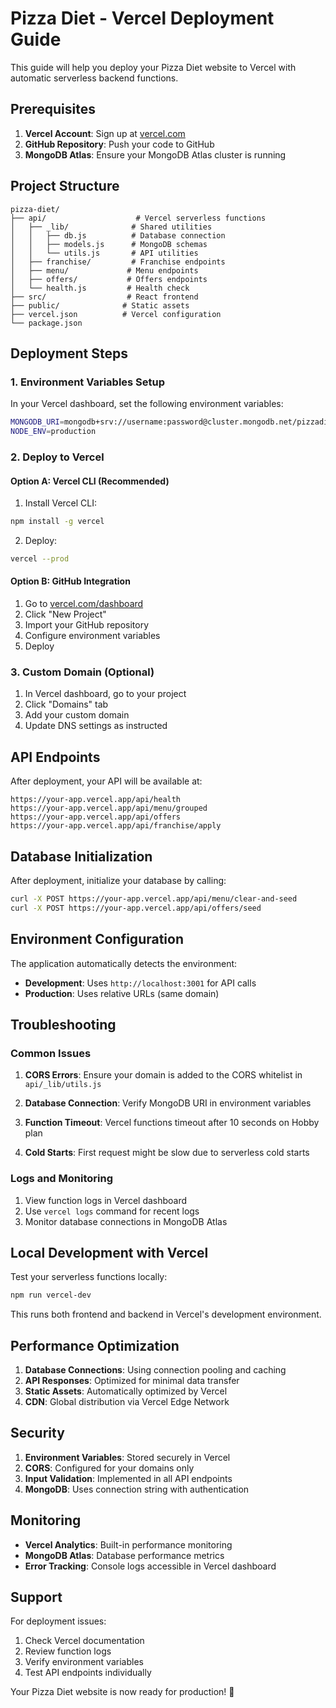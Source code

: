 # Pizza Diet - Vercel Deployment Guide

This guide will help you deploy your Pizza Diet website to Vercel with automatic serverless backend functions.

## Prerequisites

1. **Vercel Account**: Sign up at [vercel.com](https://vercel.com)
2. **GitHub Repository**: Push your code to GitHub
3. **MongoDB Atlas**: Ensure your MongoDB Atlas cluster is running

## Project Structure

```
pizza-diet/
├── api/                    # Vercel serverless functions
│   ├── _lib/              # Shared utilities
│   │   ├── db.js          # Database connection
│   │   ├── models.js      # MongoDB schemas
│   │   └── utils.js       # API utilities
│   ├── franchise/         # Franchise endpoints
│   ├── menu/             # Menu endpoints
│   ├── offers/           # Offers endpoints
│   └── health.js         # Health check
├── src/                  # React frontend
├── public/              # Static assets
├── vercel.json          # Vercel configuration
└── package.json
```

## Deployment Steps

### 1. Environment Variables Setup

In your Vercel dashboard, set the following environment variables:

```bash
MONGODB_URI=mongodb+srv://username:password@cluster.mongodb.net/pizzadiet?retryWrites=true&w=majority
NODE_ENV=production
```

### 2. Deploy to Vercel

#### Option A: Vercel CLI (Recommended)

1. Install Vercel CLI:
```bash
npm install -g vercel
```

2. Deploy:
```bash
vercel --prod
```

#### Option B: GitHub Integration

1. Go to [vercel.com/dashboard](https://vercel.com/dashboard)
2. Click "New Project"
3. Import your GitHub repository
4. Configure environment variables
5. Deploy

### 3. Custom Domain (Optional)

1. In Vercel dashboard, go to your project
2. Click "Domains" tab
3. Add your custom domain
4. Update DNS settings as instructed

## API Endpoints

After deployment, your API will be available at:

```
https://your-app.vercel.app/api/health
https://your-app.vercel.app/api/menu/grouped
https://your-app.vercel.app/api/offers
https://your-app.vercel.app/api/franchise/apply
```

## Database Initialization

After deployment, initialize your database by calling:

```bash
curl -X POST https://your-app.vercel.app/api/menu/clear-and-seed
curl -X POST https://your-app.vercel.app/api/offers/seed
```

## Environment Configuration

The application automatically detects the environment:

- **Development**: Uses `http://localhost:3001` for API calls
- **Production**: Uses relative URLs (same domain)

## Troubleshooting

### Common Issues

1. **CORS Errors**: Ensure your domain is added to the CORS whitelist in `api/_lib/utils.js`

2. **Database Connection**: Verify MongoDB URI in environment variables

3. **Function Timeout**: Vercel functions timeout after 10 seconds on Hobby plan

4. **Cold Starts**: First request might be slow due to serverless cold starts

### Logs and Monitoring

1. View function logs in Vercel dashboard
2. Use `vercel logs` command for recent logs
3. Monitor database connections in MongoDB Atlas

## Local Development with Vercel

Test your serverless functions locally:

```bash
npm run vercel-dev
```

This runs both frontend and backend in Vercel's development environment.

## Performance Optimization

1. **Database Connections**: Using connection pooling and caching
2. **API Responses**: Optimized for minimal data transfer
3. **Static Assets**: Automatically optimized by Vercel
4. **CDN**: Global distribution via Vercel Edge Network

## Security

1. **Environment Variables**: Stored securely in Vercel
2. **CORS**: Configured for your domains only
3. **Input Validation**: Implemented in all API endpoints
4. **MongoDB**: Uses connection string with authentication

## Monitoring

- **Vercel Analytics**: Built-in performance monitoring
- **MongoDB Atlas**: Database performance metrics
- **Error Tracking**: Console logs accessible in Vercel dashboard

## Support

For deployment issues:
1. Check Vercel documentation
2. Review function logs
3. Verify environment variables
4. Test API endpoints individually

Your Pizza Diet website is now ready for production! 🍕